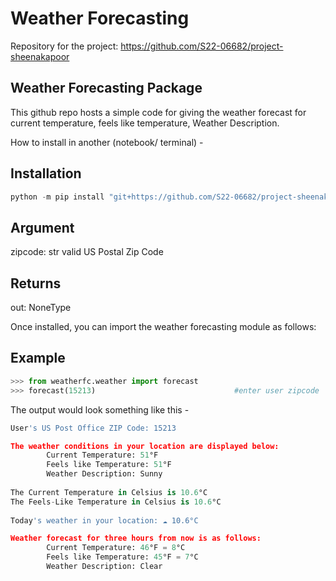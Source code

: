 # Weather Forecasting

Repository for the project: https://github.com/S22-06682/project-sheenakapoor

## Weather Forecasting Package
This github repo hosts a simple code for giving the weather forecast for current temperature,
feels like temperature, Weather Description.

How to install in another (notebook/ terminal) - 

Installation
-------------
```python
python -m pip install "git+https://github.com/S22-06682/project-sheenakapoor.git#egg=subdir&subdirectory=src"
```

Argument
----------
zipcode: str
         valid US Postal Zip Code

Returns
-------
out: NoneType

Once installed, you can import the weather forecasting module as follows:

Example
--------
```python
>>> from weatherfc.weather import forecast
>>> forecast(15213)                               #enter user zipcode
```

The output would look something like this - 
```python
User's US Post Office ZIP Code: 15213 

The weather conditions in your location are displayed below:
        Current Temperature: 51°F
        Feels like Temperature: 51°F
        Weather Description: Sunny 
 
The Current Temperature in Celsius is 10.6°C
The Feels-Like Temperature in Celsius is 10.6°C
        
Today's weather in your location: ☁️ 10.6°C 

Weather forecast for three hours from now is as follows:
        Current Temperature: 46°F = 8°C
        Feels like Temperature: 45°F = 7°C
        Weather Description: Clear 
```